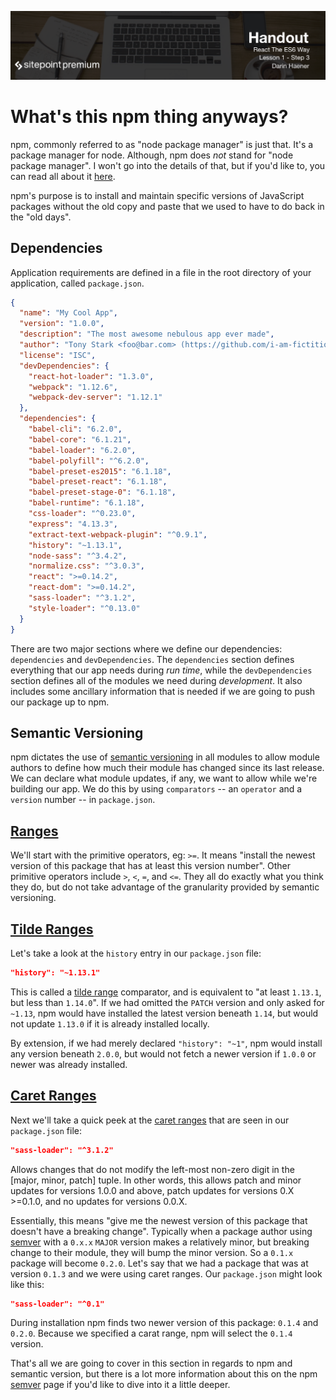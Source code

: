 ![](React_the_ES6_Way_handouts/headings/1.3.png)

# What's this npm thing anyways?

npm, commonly referred to as "node package manager" is just that. It's a package manager for node. Although, npm does *not* stand for "node package manager". I won't go into the details of that, but if you'd like to, you can read all about it [here](https://docs.npmjs.com/misc/faq#if-npm-is-an-acronym-why-is-it-never-capitalized).

npm's purpose is to install and maintain specific versions of JavaScript packages without the old copy and paste that we used to have to do back in the "old days".

## Dependencies

Application requirements are defined in a file in the root directory of your application, called `package.json`.

```json
{
  "name": "My Cool App",
  "version": "1.0.0",
  "description": "The most awesome nebulous app ever made",
  "author": "Tony Stark <foo@bar.com> (https://github.com/i-am-fictitious)",
  "license": "ISC",
  "devDependencies": {
    "react-hot-loader": "1.3.0",
    "webpack": "1.12.6",
    "webpack-dev-server": "1.12.1"
  },
  "dependencies": {
    "babel-cli": "6.2.0",
    "babel-core": "6.1.21",
    "babel-loader": "6.2.0",
    "babel-polyfill": "^6.2.0",
    "babel-preset-es2015": "6.1.18",
    "babel-preset-react": "6.1.18",
    "babel-preset-stage-0": "6.1.18",
    "babel-runtime": "6.1.18",
    "css-loader": "^0.23.0",
    "express": "4.13.3",
    "extract-text-webpack-plugin": "^0.9.1",
    "history": "~1.13.1",
    "node-sass": "^3.4.2",
    "normalize.css": "^3.0.3",
    "react": ">=0.14.2",
    "react-dom": ">=0.14.2",
    "sass-loader": "^3.1.2",
    "style-loader": "^0.13.0"
  }
}
```

There are two major sections where we define our dependencies: `dependencies` and `devDependencies`. The `dependencies` section defines everything that our app needs during *run time*, while the `devDependencies` section defines all of the modules we need during *development*. It also includes some ancillary information that is needed if we are going to push our package up to npm.

## Semantic Versioning

npm dictates the use of [semantic versioning](http://semver.org/) in all modules to allow module authors to define how much their module has changed since its last release. We can declare what module updates, if any, we want to allow while we're building our app. We do this by using `comparators` -- an `operator` and a `version` number -- in `package.json`.

## [Ranges](https://docs.npmjs.com/misc/semver#ranges)

We'll start with the primitive operators, eg: `>=`. It means "install the newest version of this package that has at least this version number". Other primitive operators include `>`, `<`, `=`, and `<=`. They all do exactly what you think they do, but do not take advantage of the granularity provided by semantic versioning.

## [Tilde Ranges](https://docs.npmjs.com/misc/semver#tilde-ranges-1-2-3-1-2-1)

Let's take a look at the `history` entry in our `package.json` file:

```json
"history": "~1.13.1"
```
This is called a [tilde range](https://docs.npmjs.com/misc/semver#tilde-ranges-1-2-3-1-2-1) comparator, and is equivalent to "at least `1.13.1`, but less than `1.14.0`". If we had omitted the `PATCH` version and only asked for `~1.13`, npm would have installed the latest version beneath `1.14`, but would not update `1.13.0` if it is already installed locally.

By extension, if we had merely declared `"history": "~1"`, npm would install any version beneath `2.0.0`, but would not fetch a newer version if `1.0.0` or newer was already installed.

## [Caret Ranges](https://docs.npmjs.com/misc/semver#caret-ranges-1-2-3-0-2-5-0-0-4)

Next we'll take a quick peek at the [caret ranges](https://docs.npmjs.com/misc/semver#caret-ranges-1-2-3-0-2-5-0-0-4) that are seen in our `package.json` file:

```json
"sass-loader": "^3.1.2"
```

Allows changes that do not modify the left-most non-zero digit in the [major, minor, patch] tuple. In other words, this allows patch and minor updates for versions 1.0.0 and above, patch updates for versions 0.X >=0.1.0, and no updates for versions 0.0.X.

Essentially, this means "give me the newest version of this package that doesn't have a breaking change". Typically when a package author using [semver](https://docs.npmjs.com/misc/semver) with a `0.x.x` `MAJOR` version makes a relatively minor, but breaking change to their module, they will bump the minor version. So a `0.1.x` package will become `0.2.0`. Let's say that we had a package that was
at version `0.1.3` and we were using caret ranges. Our `package.json` might look like this:

```json
"sass-loader": "^0.1"
```

During installation npm finds two newer version of this package: `0.1.4` and `0.2.0`. Because we specified a carat range, npm will select the `0.1.4` version.

That's all we are going to cover in this section in regards to npm and semantic version, but there is a lot more information about this on the npm [semver](https://docs.npmjs.com/misc/semver) page if you'd like to dive into it a little deeper.
